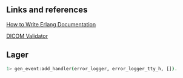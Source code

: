 ## Links and references

[How to Write Erlang Documentation](https://docs.2600hz.com/dev/doc/engineering/erlang-documentation/)

[DICOM Validator](https://www.dclunie.com/dicom3tools/dciodvfy.html)

## Lager

```sh
1> gen_event:add_handler(error_logger, error_logger_tty_h, []).
```
